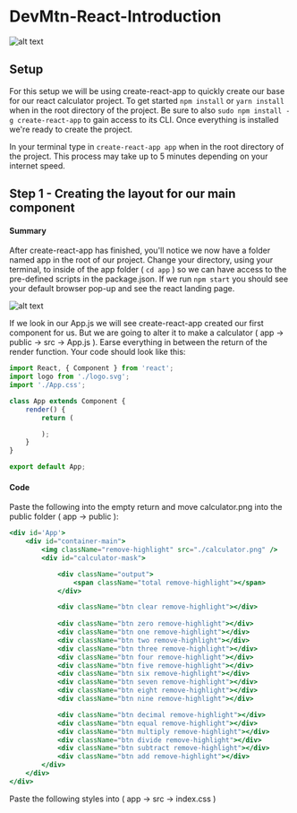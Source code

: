 # DevMtn-React-Introduction

![alt text](https://github.com/devlemire/DevMtn-React-Introduction/blob/master/readme/finished.png "Finished Project")

## Setup
For this setup we will be using create-react-app to quickly create our base for our react calculator project. To get started `npm install` or `yarn install` when in the root directory of the project. Be sure to also `sudo npm install -g create-react-app` to gain access to its CLI. Once everything is installed we're ready to create the project. 

In your terminal type in `create-react-app app` when in the root directory of the project. This process may take up to 5 minutes depending on your internet speed.
## Step 1 - Creating the layout for our main component
#### Summary
After create-react-app has finished, you'll notice we now have a folder named app in the root of our project. Change your directory, using your terminal, to inside of the app folder ( `cd app` ) so we can have access to the pre-defined scripts in the package.json. If we run `npm start` you should see your default browser pop-up and see the react landing page.

![alt text](https://github.com/devlemire/DevMtn-React-Introduction/blob/master/readme/initial-startup.png "Initial Startup")

If we look in our App.js we will see create-react-app created our first component for us. But we are going to alter it to make a calculator ( app -> public -> src -> App.js ). Earse everything in between the return of the render function. Your code should look like this:

````jsx
import React, { Component } from 'react';
import logo from './logo.svg';
import './App.css';

class App extends Component {
	render() {
		return (

		);
	}
}

export default App;
````
#### Code 
Paste the following into the empty return and move calculator.png into the public folder ( app -> public ):
````jsx
<div id='App'>
	<div id="container-main">
		<img className="remove-highlight" src="./calculator.png" />
		<div id="calculator-mask">

			<div className="output">
				<span className="total remove-highlight"></span>
			</div>

			<div className="btn clear remove-highlight"></div>
			
			<div className="btn zero remove-highlight"></div>
			<div className="btn one remove-highlight"></div>
			<div className="btn two remove-highlight"></div>
			<div className="btn three remove-highlight"></div>
			<div className="btn four remove-highlight"></div>
			<div className="btn five remove-highlight"></div>
			<div className="btn six remove-highlight"></div>
			<div className="btn seven remove-highlight"></div>
			<div className="btn eight remove-highlight"></div>
			<div className="btn nine remove-highlight"></div>

			<div className="btn decimal remove-highlight"></div>
			<div className="btn equal remove-highlight"></div>
			<div className="btn multiply remove-highlight"></div>
			<div className="btn divide remove-highlight"></div>
			<div className="btn subtract remove-highlight"></div>
			<div className="btn add remove-highlight"></div>
		</div>
	</div>
</div>
````

Paste the following styles into ( app -> src -> index.css )
